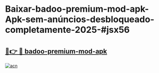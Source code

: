 # Baixar-badoo-premium-mod-apk-Apk-sem-anúncios-desbloqueado-completamente-2025-#jsx56

# <h2><a href="https://ainizakaria.my?title=badoo-premium-mod-apk&ref=24M">🔗👉 🔴 badoo-premium-mod-apk</a></h2>

[![acn](https://github.com/user-attachments/assets/0f9c940e-d8b0-45ae-aac7-cd30a18b3e1c)](https://ainizakaria.my?title=badoo-premium-mod-apk&ref=24M)

